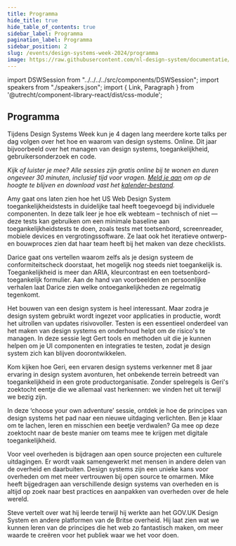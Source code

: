 ```yaml
---
title: Programma
hide_title: true
hide_table_of_contents: true
sidebar_label: Programma
pagination_label: Programma
sidebar_position: 2
slug: /events/design-systems-week-2024/programma
image: https://raw.githubusercontent.com/nl-design-system/documentatie/assets/dsw-24.png
---
```


import DSWSession from "../../../../src/components/DSWSession";
import speakers from "./speakers.json";
import { Link, Paragraph } from '@utrecht/component-library-react/dist/css-module';

## Programma

<Paragraph lead>Tijdens Design Systems Week kun je 4 dagen lang meerdere korte talks per dag volgen over het hoe en waarom van design systems. Online. Dit jaar bijvoorbeeld over het managen van design systems, toegankelijkheid, gebruikersonderzoek en code.</Paragraph>

<Paragraph>_Kijk of luister je mee? Alle sessies zijn gratis online bij te wonen en duren ongeveer 30 minuten, inclusief tijd voor vragen. [Meld je aan](/events/design-systems-week/aanmelden) om op de hoogte te blijven en download vast het [kalender-bestand](/dsweek-2024/dsweek-2024.ics)._</Paragraph>

<DSWSession title="Using USWDS Accessibility Tests to Develop Accessibility Skills Across Government Teams" speakers={[speakers.AmyCole]} organisation="US Web Design System">

<Paragraph>Amy gaat ons laten zien hoe het US Web Design System toegankelijkheidstests in duidelijke taal heeft toegevoegd bij individuele componenten. In deze talk leer je hoe elk webteam – technisch of niet — deze tests kan gebruiken om een minimale baseline aan toegankelijkheidstests te doen, zoals tests met toetsenbord, screenreader, mobiele devices en vergrotingssoftware. Ze laat ook het iteratieve ontwerp- en bouwproces zien dat haar team heeft bij het maken van deze checklists.</Paragraph>

</DSWSession>

<DSWSession title="Unmeasurable Accessibility: Beyond conformance" speakers={[speakers.DariceDeCuba]} organisation="darice.org">

<Paragraph>Darice gaat ons vertellen waarom zelfs als je design systeem de conformiteitscheck doorstaat, het mogelijk nog steeds niet toegankelijk is. Toegankelijkheid is meer dan ARIA, kleurcontrast en een toetsenbord-toegankelijk formulier. Aan de hand van voorbeelden en persoonlijke verhalen laat Darice zien welke ontoegankelijkheden ze regelmatig tegenkomt.</Paragraph>

</DSWSession>

<DSWSession title="Testing UI" speakers={[speakers.GertHengeveld]} organisation="Chromatic">

<Paragraph>Het bouwen van een design system is heel interessant. Maar zodra je design system gebruikt wordt ingezet voor applicaties in productie, wordt het uitrollen van updates risivovoller. Testen is een essentieel onderdeel van het maken van design systems en onderhoud helpt om de risico's te managen. In deze sessie legt Gert tools en methoden uit die je kunnen helpen om je UI componenten en integraties te testen, zodat je design system zich kan blijven doorontwikkelen.</Paragraph>

</DSWSession>

<DSWSession title="Design Systems: Choose your own adventure" speakers={[speakers.GeriReid]} organisation="Just Eat Takeaway">

<Paragraph>Kom kijken hoe Geri, een ervaren design systems verkenner met 8 jaar ervaring in design system avonturen, het onbekende terrein betreedt van toegankelijkheid in een grote productorganisatie. Zonder spelregels is Geri's zoektocht eentje die we allemaal vast herkennen: we vinden het uit terwijl we bezig zijn.</Paragraph>

<Paragraph>In deze ‘choose your own adventure’ sessie, ontdek je hoe de principes van design systems het pad naar een nieuwe uitdaging verlichten. Ben je klaar om te lachen, leren en misschien een beetje verdwalen? Ga mee op deze zoektocht naar de beste manier om teams mee te krijgen met digitale toegankelijkheid.</Paragraph>

</DSWSession>

<DSWSession title="De voordelen van open werken met design systems bij de overheid" speakers={[speakers.MikeGifford]} organisation="Civic Actions">

<Paragraph>Voor veel overheden is bijdragen aan open source projecten een culturele uitdagingen. Er wordt vaak samengewerkt met mensen in andere delen van de overheid en daarbuiten. Design systems zijn een unieke kans voor overheden om met meer vertrouwen bij open source te omarmen. Mike heeft bijgedragen aan verschillende design systems van overheden en is altijd op zoek naar best practices en aanpakken van overheden over de hele wereld.</Paragraph>

</DSWSession>

<DSWSession title="Common direction, boring magic" speakers={[speakers.SteveMesser]} organisation="freelance">

<Paragraph>Steve vertelt over wat hij leerde terwijl hij werkte aan het GOV.‌UK Design System en andere platformen van de Britse overheid. Hij laat zien wat we kunnen leren van de principes die het web zo fantastisch maken, om meer waarde te creëren voor het publiek waar we het voor doen.</Paragraph>

</DSWSession>
